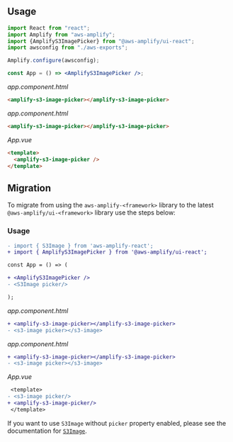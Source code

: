 <inline-fragment src="~/ui/fragments/web/installation.md"></inline-fragment>

## Usage

<docs-filter framework="react">

```jsx
import React from "react";
import Amplify from "aws-amplify";
import {AmplifyS3ImagePicker} from "@aws-amplify/ui-react";
import awsconfig from "./aws-exports";

Amplify.configure(awsconfig);

const App = () => <AmplifyS3ImagePicker />;
```

</docs-filter>

<docs-filter framework="angular">

<inline-fragment src="~/ui/fragments/angular/configure-module.md"></inline-fragment>

_app.component.html_

```html
<amplify-s3-image-picker></amplify-s3-image-picker>
```

</docs-filter>

<docs-filter framework="ionic">

<inline-fragment src="~/ui/fragments/angular/configure-module.md"></inline-fragment>

_app.component.html_

```html
<amplify-s3-image-picker></amplify-s3-image-picker>
```

</docs-filter>

<docs-filter framework="vue">

<inline-fragment src="~/ui/fragments/vue/configure-app.md"></inline-fragment>

_App.vue_

```html
<template>
  <amplify-s3-image-picker />
</template>
```

</docs-filter>

<ui-component-props tag="amplify-s3-image-picker" prop-type="attr" use-table-headers></ui-component-props>

## Migration

To migrate from using the `aws-amplify-<framework>` library to the latest `@aws-amplify/ui-<framework>` library use the steps below:

<inline-fragment src="~/ui/fragments/web/installation-diff.md"></inline-fragment>

### Usage

<docs-filter framework="react">

```diff
- import { S3Image } from 'aws-amplify-react';
+ import { AmplifyS3ImagePicker } from '@aws-amplify/ui-react';

const App = () => (

+ <AmplifyS3ImagePicker />
- <S3Image picker/>

);
```

</docs-filter>

<docs-filter framework="angular">

<inline-fragment src="~/ui/fragments/angular/configure-module-diff.md"></inline-fragment>

_app.component.html_

```diff
+ <amplify-s3-image-picker></amplify-s3-image-picker>
- <s3-image picker></s3-image>
```

</docs-filter>

<docs-filter framework="ionic">

<inline-fragment src="~/ui/fragments/angular/configure-module-diff.md"></inline-fragment>

_app.component.html_

```diff
+ <amplify-s3-image-picker></amplify-s3-image-picker>
- <s3-image picker></s3-image>
```

</docs-filter>

<docs-filter framework="vue">

<inline-fragment src="~/ui/fragments/vue/configure-app-diff.md"></inline-fragment>

_App.vue_

```diff
 <template>
- <s3-image picker/>
+ <amplify-s3-image-picker/>
 </template>
```

</docs-filter>

If you want to use `S3Image` without `picker` property enabled, please see the documentation for [`S3Image`](~/ui/storage/s3-image.md).
